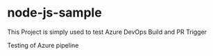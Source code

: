 # node-js-sample 
This Project is simply used to test Azure DevOps Build and PR Trigger

Testing of Azure pipeline

